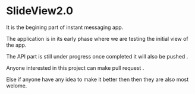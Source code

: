 # SlideView2.0

It is the begining part of instant messaging app.

The application is in its early phase where we are testing the initial view of the app.

The API part is still under progress once completed it will also be pushed .

Anyone interested in this project can make pull request .

Else if anyone have any idea to make it better then then they are also most welome.
